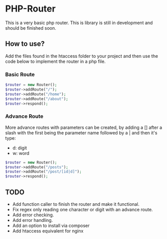 # PHP-Router
This is a very basic php router.
This is library is still in development and should be finished soon.

## How to use?
Add the files found in the htaccess folder to your project and then use the code
below to implement the router in a php file.
### Basic Route
```php
$router = new Router();
$router->addRoute("/");
$router->addRoute("/home");
$router->addRoute("/about");
$router->respond();
```
### Advance Route
More advance routes with parameters can be created, by adding a [] after a slash
with the first being the parameter name  followed by a | and then it's type:  
* d: digit
* w: word

```php
$router = new Router();
$router->addRoute("/posts");
$router->addRoute("/post/[id|d]");
$router->respond();
```

## TODO
* Add function caller to finish the router and make it functional.
* Fix regex only reading one character or digit with an advance route.
* Add error checking.
* Add error handling.
* Add an option to install via composer
* Add htaccess equivalent for nginx
